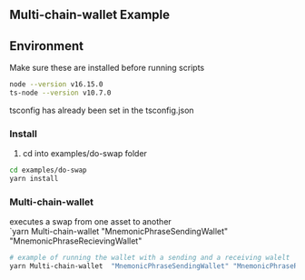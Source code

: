 ## Multi-chain-wallet Example

## Environment

Make sure these are installed before running scripts

```bash
node --version v16.15.0
ts-node --version v10.7.0
```

tsconfig has already been set in the tsconfig.json

### Install

1. cd into examples/do-swap folder

```bash
cd examples/do-swap
yarn install
```

### Multi-chain-wallet

executes a swap from one asset to another  
`yarn Multi-chain-wallet "MnemonicPhraseSendingWallet" "MnemonicPhraseRecievingWallet"

```bash
# example of running the wallet with a sending and a receiving walelt
yarn Multi-chain-wallet  "MnemonicPhraseSendingWallet" "MnemonicPhraseReceivingWallet"

```
